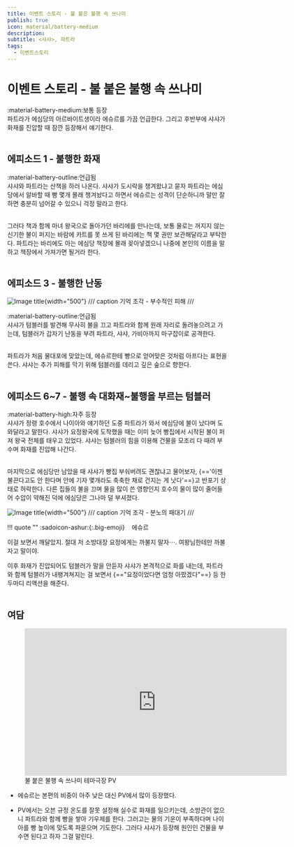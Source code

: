 ```yaml
---
title: 이벤트 스토리 - 불 붙은 불행 속 쓰나미
publish: true
icon: material/battery-medium
description:
subtitle: <샤샤>, 파트라
tags:
  - 이벤트스토리
---
```


# 이벤트 스토리 - 불 붙은 불행 속 쓰나미
<span class="badge badge-version"><span class="badge-icon">:material-battery-medium:</span>보통 등장</span>
<br>
파트라가 에심당의 아르바이트생이라 에슈르를 가끔 언급한다. 그리고 후반부에 샤샤가 화재를 진압할 때 잠깐 등장해서 얘기한다.
<br>
<br>

## 에피소드 1 - 불행한 화재
<span class="badge badge-version"><span class="badge-icon">:material-battery-outline:</span>언급됨</span>
<br>
샤샤와 파트라는 산책을 하러 나온다. 샤샤가 도시락을 챙겨왔냐고 묻자 파트라는 에심당에서 알바할 때 빵 몇개 몰래 챙겨놨다고 하면서 에슈르는 성격이 단순하니까 말만 잘하면 충분히 넘어갈 수 있으니 걱정 말라고 한다. 

<br>
그러다 책과 함께 마녀 왕국으로 돌아가던 바리에를 만나는데, 보통 물로는 꺼지지 않는 신기한 불이 퍼지는 바람에 카트를 못 쓰게 된 바리에는 책 몇 권만 보관해달라고 부탁한다. 파트라는 바리에도 아는 에심당 책장에 몰래 꽂아넣겠으니 나중에 본인의 이름을 말하고 책장에서 가져가면 될거라 한다.
<br>
<br>

## 에피소드 3 - 불행한 난동
![Image title](https://vitamink1.github.io/ashur-note/assets/story/s2_event_shasha_1.png){width="500"}
/// caption
기억 조각 - 부수적인 피해
///

<span class="badge badge-version"><span class="badge-icon">:material-battery-outline:</span>언급됨</span>
<br>
샤샤가 텀블러를 발견해 무사히 불을 끄고 파트라와 함께 원래 자리로 돌려놓으려고 가는데, 텀블러가 갑자기 난동을 부려 파트라, 샤샤, 가비아까지 마구잡이로 공격한다. 

<br>
파트라가 처음 물대포에 맞았는데, 에슈르한테 빵으로 얻어맞은 것처럼 아프다는 표현을 쓴다. 샤샤는 추가 피해를 막기 위해 텀블러를 데리고 깊은 숲으로 향한다.
<br>
<br>

## 에피소드 6~7 - 불행 속 대화재~불행을 부르는 텀블러
<span class="badge badge-version"><span class="badge-icon">:material-battery-high:</span>자주 등장</span>
<br>
샤샤가 정령 호수에서 나이아와 얘기하던 도중 파트라가 와서 에심당에 불이 났다며 도와달라고 말한다. 샤샤가 요정왕국에 도착했을 때는 이미 늦어 빵집에서 시작된 불이 퍼져 왕국 전체를 태우고 있었다. 샤샤는 텀블러의 힘을 이용해 건물을 모조리 다 때려 부수며 화재를 진압해 나간다.

<br>
마지막으로 에심당만 남았을 때 샤샤가 빵집 부숴버려도 괜찮냐고 물어보자, {=='이젠 불끈다고도 안 한다며 안에 기자 몇개라도 축축한 채로 건지는 게 낫다'==}고 반포기 상태로 허락한다. 다른 집들의 불을 끄며 물을 많이 쓴 영향인지 호수의 물이 많이 줄어들어 수압이 약해진 덕에 에심당은 그나마 덜 부셔졌다.

![Image title](https://vitamink1.github.io/ashur-note/assets/story/s2_event_shasha_2.png){width="500"}
/// caption
기억 조각 - 분노의 패대기
///

!!! quote ""
    :sadoicon-ashur:{:.big-emoji} &nbsp;&nbsp;&nbsp;<span class="tag-box" data-sado="ashur">에슈르</span><br>
    <div class="speech-bubble">
        이걸 보면서 깨달았지. 절대 저 소방대장 요정에게는 까불지 말자⋯. 여왕님한테만 까불자고 말이야.
    </div>

이후 화재가 진압되어도 텀블러가 말을 안듣자 샤샤가 본격적으로 화를 내는데, 파트라와 함께 텀블러가 내팽겨쳐지는 걸 보면서 {=="요정이었다면 엄청 아팠겠다"==} 등 한두마디 리액션을 해준다. 
<br>
<br>

## 여담
<figure>
  <iframe src="https://www.youtube.com/embed/lvuzi8UP_sg?si=kd4w6cd3EQEzKiBD" style="width:600px;height:338px;border:0;" loading="lazy" allowfullscreen></iframe>
  <figcaption>불 붙은 불행 속 쓰나미 테마극장 PV</figcaption>
</figure>

+ 에슈르는 본편의 비중이 아주 낮은 대신 PV에서 많이 등장했다.

+ PV에서는 오븐 규정 온도를 잘못 설정해 실수로 화재를 일으키는데, 소방관이 없으니 파트라와 함께 빵을 쌓아 기우제를 한다. 그러고는 물의 기운이 부족하다며 나이아를 빵 높이에 맞도록 파묻으며 기도한다. 그러다 샤샤가 등장해 원인인 건물을 부수면 된다고 하자 그걸 말린다.
<br>
<br>